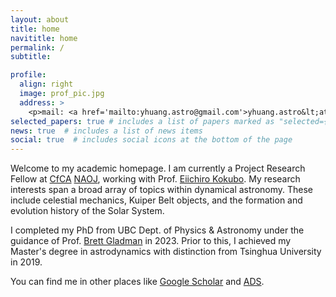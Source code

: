 ```yaml
---
layout: about
title: home
navititle: home
permalink: /
subtitle:

profile:
  align: right
  image: prof_pic.jpg
  address: >
    <p>mail: <a href='mailto:yhuang.astro@gmail.com'>yhuang.astro&lt;at&gt;gmail.com</a>
selected_papers: true # includes a list of papers marked as "selected={true}"
news: true  # includes a list of news items
social: true  # includes social icons at the bottom of the page
---
```


Welcome to my academic homepage. I am currently a Project Research Fellow at [CfCA](https://www.cfca.nao.ac.jp/) [NAOJ](https://www.nao.ac.jp/en/), working with Prof. [Eiichiro Kokubo](https://www.cfca.nao.ac.jp/~kokubo/). My research interests span a broad array of topics within dynamical astronomy. These include celestial mechanics, Kuiper Belt objects, and the formation and evolution history of the Solar System.

I completed my PhD from UBC Dept. of Physics & Astronomy under the guidance of Prof. <a href='https://www.astro.ubc.ca/people/gladman/'>Brett Gladman</a> in 2023. Prior to this, I achieved my Master's degree in astrodynamics with distinction from Tsinghua University in 2019.

You can find me in other places like [Google Scholar](https://scholar.google.com/citations?user=AfEgNNgAAAAJ) and [ADS](https://ui.adsabs.harvard.edu/search/p_=0&q=orcid%3A0000-0003-1215-4130&sort=date%20desc%2C%20bibcode%20desc).